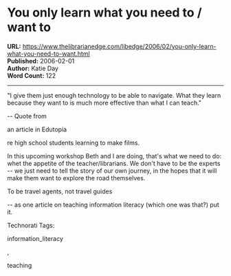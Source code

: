 # You only learn what you need to / want to

**URL:** https://www.thelibrarianedge.com/libedge/2006/02/you-only-learn-what-you-need-to-want.html  
**Published:** 2006-02-01  
**Author:** Katie Day  
**Word Count:** 122

---

"I give them just enough technology to be able to navigate.  What they learn because they want to is much more effective than what I can teach."

-- Quote from

an article in Edutopia

re high school students learning to make films.

In this upcoming workshop Beth and I are doing, that's what we need to do:  whet the appetite of the teacher/librarians.  We don't have to be the experts -- we just need to tell the story of our own journey, in the hopes that it will make them want to explore the road themselves.

To be travel agents, not travel guides

-- as one article on teaching information literacy (which one was that?) put it.

Technorati Tags:

information_literacy

,

teaching
